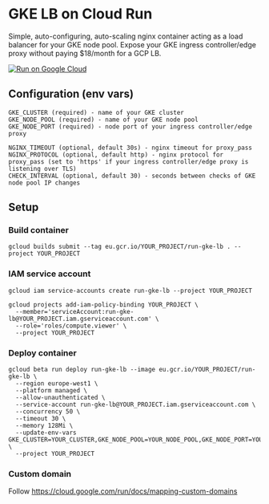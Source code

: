 # GKE LB on Cloud Run

Simple, auto-configuring, auto-scaling nginx container acting as a load balancer for your GKE node pool. Expose your GKE ingress controller/edge proxy without paying $18/month for a GCP LB.

[![Run on Google Cloud](https://deploy.cloud.run/button.svg)](https://deploy.cloud.run)

## Configuration (env vars)
```
GKE_CLUSTER (required) - name of your GKE cluster
GKE_NODE_POOL (required) - name of your GKE node pool
GKE_NODE_PORT (required) - node port of your ingress controller/edge proxy

NGINX_TIMEOUT (optional, default 30s) - nginx timeout for proxy_pass
NGINX_PROTOCOL (optional, default http) - nginx protocol for proxy_pass (set to 'https' if your ingress controller/edge proxy is listening over TLS)
CHECK_INTERVAL (optional, default 30) - seconds between checks of GKE node pool IP changes
```

## Setup

### Build container
```
gcloud builds submit --tag eu.gcr.io/YOUR_PROJECT/run-gke-lb . --project YOUR_PROJECT
```

### IAM service account
```
gcloud iam service-accounts create run-gke-lb --project YOUR_PROJECT

gcloud projects add-iam-policy-binding YOUR_PROJECT \
  --member='serviceAccount:run-gke-lb@YOUR_PROJECT.iam.gserviceaccount.com' \
  --role='roles/compute.viewer' \
  --project YOUR_PROJECT
```

### Deploy container
```
gcloud beta run deploy run-gke-lb --image eu.gcr.io/YOUR_PROJECT/run-gke-lb \
  --region europe-west1 \
  --platform managed \
  --allow-unauthenticated \
  --service-account run-gke-lb@YOUR_PROJECT.iam.gserviceaccount.com \
  --concurrency 50 \
  --timeout 30 \
  --memory 128Mi \
  --update-env-vars GKE_CLUSTER=YOUR_CLUSTER,GKE_NODE_POOL=YOUR_NODE_POOL,GKE_NODE_PORT=YOUR_NODE_PORT \
  --project YOUR_PROJECT
```

### Custom domain
Follow https://cloud.google.com/run/docs/mapping-custom-domains
